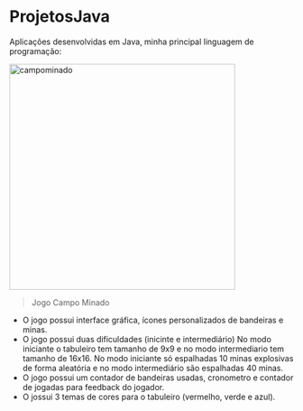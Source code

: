 # ProjetosJava
Aplicações desenvolvidas em Java, minha principal linguagem de programação: 

<img src="https://github.com/MuriloMagal/Files/blob/main/Campo%20minado.jpeg" alt="campominado" width="400px">

> Jogo Campo Minado
- O jogo possui interface gráfica, ícones personalizados de bandeiras e minas.
- O jogo possui duas dificuldades (inicinte e intermediário)
  No modo iniciante o tabuleiro tem tamanho de 9x9 e no modo intermediario tem tamanho de 16x16.
  No modo iniciante só espalhadas 10 minas explosivas de forma aleatória e no modo intermediário são espalhadas 40 minas.
- O jogo possui um contador de bandeiras usadas, cronometro e contador de jogadas para feedback do jogador.
- O jossui 3 temas de cores para o tabuleiro (vermelho, verde e azul).
